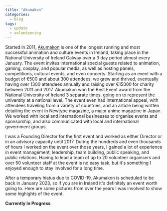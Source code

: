```yaml
---
title: "Akumakon"
categories:
  - blog
tags:
  - update
  - volunteering
---
```


Started in 2011, [Akumakon][akuma] is one of the longest running and most successful animation and culture events in Ireland, taking place in the National University of Ireland Galway over a 3 day period almost every January. The event invites international special guests related to animation, gaming, cosplay, and popular media, as well as hosting panels, competitions, cultural events, and even concerts. Starting as an event with a budget of €500 and about 300 attendees, we grew and thrived, eventually having over 1300 attendees annually and raising over €15000 for charity between 2011 and 2017. Akumakon won the Best Event award from the National University of Ireland 3 separate times, going on to represent the university at a national level. The event even had international appeal, with attendees traveling from a variety of countries, and an article being written detailing the event in Newtype magazine, a major anime magazine in Japan. We worked with local and international businesses to organise events and sponsorship, and also communicated with local and international government groups. 

I was a Founding Director for the first event and worked as either Director or in an advisory capacity until 2017. During the hundreds and even thousands of hours I worked on the event over those years, I gained a lot of experience in event management, leadership, team building, public speaking, and public relations. Having to lead a team of up to 20 volunteer organisers and over 50 volunteer staff at the event is no easy task, but it's something I enjoyed enough to stay involved for a long time. 

After a temporary hiatus due to COVID-19, Akumakon is scheduled to be back in January 2023, so if you are in Ireland it's definitely an event worth going to. Here are some pictures from over the years I was involved to show some highlghts of the event.


**Currently In Progress**

[akuma]: https://www.akumakon.com/